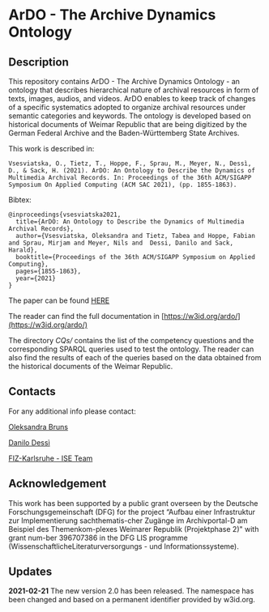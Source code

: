 # ArDO - The Archive Dynamics Ontology

## Description

This repository contains ArDO - The Archive Dynamics Ontology - an ontology that describes hierarchical nature of archival resources in form of texts, images, audios, and videos. ArDO enables to keep track of changes of a specific systematics adopted to organize archival resources under semantic categories and keywords. The ontology is developed based on historical documents of Weimar Republic that are being digitized by the German Federal Archive and the Baden-Württemberg State Archives.

This work is described in:

```
Vsesviatska, O., Tietz, T., Hoppe, F., Sprau, M., Meyer, N., Dessì, D., & Sack, H. (2021). ArDO: An Ontology to Describe the Dynamics of Multimedia Archival Records. In: Proceedings of the 36th ACM/SIGAPP Symposium On Applied Computing (ACM SAC 2021), (pp. 1855-1863). 
```

Bibtex:

```
@inproceedings{vsesviatska2021,
  title={ArDO: An Ontology to Describe the Dynamics of Multimedia Archival Records},
  author={Vsesviatska, Oleksandra and Tietz, Tabea and Hoppe, Fabian and Sprau, Mirjam and Meyer, Nils and  Dessi, Danilo and Sack, Harald},
  booktitle={Proceedings of the 36th ACM/SIGAPP Symposium on Applied Computing},
  pages={1855-1863},
  year={2021}
}
```


The paper can be found [HERE](https://www.fiz-karlsruhe.de/sites/default/files/FIZ/Dokumente/Forschung/ISE/Publications/2021-Vsesviatska-Tietz-Hoppe-Dessi-Sack-ArDO-An-Ontology-to-Describe-the.pdf)

The reader can find the full documentation in [https://w3id.org/ardo/](https://w3id.org/ardo/)

The directory *CQs/* contains the list of the competency questions and the corresponding SPARQL queries used to test the ontology. The reader can also find the results of each of the queries based on the data obtained from the historical documents of the Weimar Republic. 


## Contacts

For any additional info please contact: 

[Oleksandra Bruns](mailto:oleksandra.bruns@fiz-karlsruhe.de)

[Danilo Dessì](mailto:danilo.dessi@fiz-karlsruhe.de)

[FIZ-Karlsruhe - ISE Team](https://www.fiz-karlsruhe.de/en/forschung/information-service-engineering#staff)

## Acknowledgement

This work has been supported by a public grant overseen by the Deutsche Forschungsgemeinschaft (DFG) for the project “Aufbau einer Infrastruktur zur Implementierung sachthematis-cher Zugänge im Archivportal-D am Beispiel des Themenkom-plexes Weimarer Republik (Projektphase 2)" with grant num-ber 396707386 in the DFG LIS programme (WissenschaftlicheLiteraturversorgungs - und Informationssysteme).

## Updates

**2021-02-21** The new version 2.0 has been released. The namespace has been changed and based on a permanent identifier provided by w3id.org.